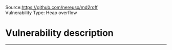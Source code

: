 Source:https://github.com/nereusx/md2roff  
Vulnerability Type: Heap overflow  
  
  
# Vulnerability description
___
